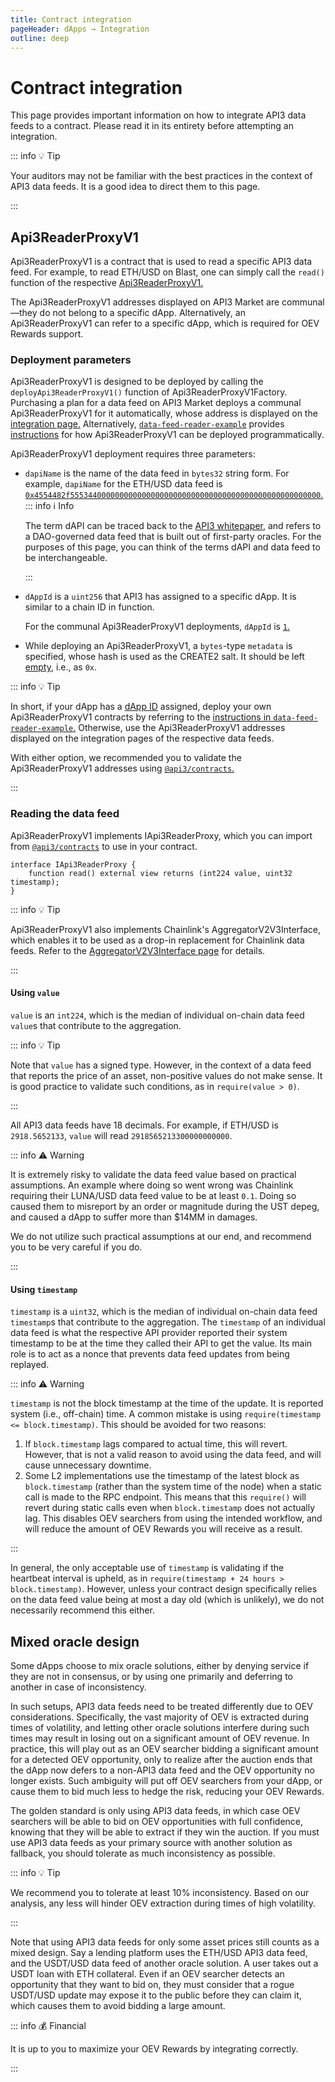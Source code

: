 ```yaml
---
title: Contract integration
pageHeader: dApps → Integration
outline: deep
---
```


<PageHeader/>

# Contract integration

This page provides important information on how to integrate API3 data feeds to a contract.
Please read it in its entirety before attempting an integration.

::: info 💡 Tip

Your auditors may not be familiar with the best practices in the context of API3 data feeds.
It is a good idea to direct them to this page.

:::

## Api3ReaderProxyV1

Api3ReaderProxyV1 is a contract that is used to read a specific API3 data feed.
For example, to read ETH/USD on Blast, one can simply call the `read()` function of the respective [Api3ReaderProxyV1.](https://blastscan.io/address/0x5b0cf2b36a65a6BB085D501B971e4c102B9Cd473#readProxyContract#F17)

The Api3ReaderProxyV1 addresses displayed on API3 Market are communal—they do not belong to a specific dApp.
Alternatively, an Api3ReaderProxyV1 can refer to a specific dApp, which is required for OEV Rewards support.

### Deployment parameters

Api3ReaderProxyV1 is designed to be deployed by calling the `deployApi3ReaderProxyV1()` function of Api3ReaderProxyV1Factory.
Purchasing a plan for a data feed on API3 Market deploys a communal Api3ReaderProxyV1 for it automatically, whose address is displayed on the [integration page.](https://market.api3.org/blast/eth-usd/integrate)
Alternatively, [`data-feed-reader-example`](https://github.com/api3dao/data-feed-reader-example) provides [instructions](https://github.com/api3dao/data-feed-reader-example/blob/main/scripts/README.md#deploying-proxy-contracts-programmatically) for how Api3ReaderProxyV1 can be deployed programmatically.

Api3ReaderProxyV1 deployment requires three parameters:

- `dapiName` is the name of the data feed in `bytes32` string form.
  For example, `dapiName` for the ETH/USD data feed is [`0x4554482f55534400000000000000000000000000000000000000000000000000`.](https://blastscan.io/address/0x5b0cf2b36a65a6BB085D501B971e4c102B9Cd473#readProxyContract#F4)
  ::: info ℹ️ Info

  The term dAPI can be traced back to the [API3 whitepaper](https://github.com/api3dao/api3-whitepaper/blob/master/api3-whitepaper.pdf), and refers to a DAO-governed data feed that is built out of first-party oracles.
  For the purposes of this page, you can think of the terms dAPI and data feed to be interchangeable.

  :::

- `dAppId` is a `uint256` that API3 has assigned to a specific dApp.
  It is similar to a chain ID in function.

  For the communal Api3ReaderProxyV1 deployments, `dAppId` is [`1`.](https://blastscan.io/address/0x5b0cf2b36a65a6BB085D501B971e4c102B9Cd473#readProxyContract#F5)

- While deploying an Api3ReaderProxyV1, a `bytes`-type `metadata` is specified, whose hash is used as the CREATE2 salt.
  It should be left [empty](https://blastscan.io/tx/0x0e98bc849985df6d5489396d66b766019c547fedfe3c3fb881276d7fb76ef26e#eventlog#17), i.e., as `0x`.

::: info 💡 Tip

In short, if your dApp has a [dApp ID](/dapps/oev-rewards/dapp-id) assigned, deploy your own Api3ReaderProxyV1 contracts by referring to the [instructions in `data-feed-reader-example`.](https://github.com/api3dao/data-feed-reader-example/blob/main/scripts/README.md#deploying-proxy-contracts-programmatically)
Otherwise, use the Api3ReaderProxyV1 addresses displayed on the integration pages of the respective data feeds.

With either option, we recommended you to validate the Api3ReaderProxyV1 addresses using [`@api3/contracts`.](/dapps/integration/api3-contracts.md)

:::

### Reading the data feed

Api3ReaderProxyV1 implements IApi3ReaderProxy, which you can import from [`@api3/contracts`](/dapps/integration/api3-contracts.md) to use in your contract.

```solidity
interface IApi3ReaderProxy {
    function read() external view returns (int224 value, uint32 timestamp);
}
```

::: info 💡 Tip

Api3ReaderProxyV1 also implements Chainlink's AggregatorV2V3Interface, which enables it to be used as a drop-in replacement for Chainlink data feeds.
Refer to the [AggregatorV2V3Interface page](/dapps/integration/aggregatorv2v3interface.md) for details.

:::

#### Using `value`

`value` is an `int224`, which is the median of individual on-chain data feed `value`s that contribute to the aggregation.

::: info 💡 Tip

Note that `value` has a signed type.
However, in the context of a data feed that reports the price of an asset, non-positive values do not make sense.
It is good practice to validate such conditions, as in `require(value > 0)`.

:::

All API3 data feeds have 18 decimals.
For example, if ETH/USD is `2918.5652133`, `value` will read `2918565213300000000000`.

::: info ⚠️ Warning

It is extremely risky to validate the data feed value based on practical assumptions.
An example where doing so went wrong was Chainlink requiring their LUNA/USD data feed value to be at least `0.1`.
Doing so caused them to misreport by an order or magnitude during the UST depeg, and caused a dApp to suffer more than $14MM in damages.

We do not utilize such practical assumptions at our end, and recommend you to be very careful if you do.

:::

#### Using `timestamp`

`timestamp` is a `uint32`, which is the median of individual on-chain data feed `timestamp`s that contribute to the aggregation.
The `timestamp` of an individual data feed is what the respective API provider reported their system timestamp to be at the time they called their API to get the value.
Its main role is to act as a nonce that prevents data feed updates from being replayed.

::: info ⚠️ Warning

`timestamp` is not the block timestamp at the time of the update.
It is reported system (i.e., off-chain) time.
A common mistake is using `require(timestamp <= block.timestamp)`.
This should be avoided for two reasons:

1. If `block.timestamp` lags compared to actual time, this will revert.
   However, that is not a valid reason to avoid using the data feed, and will cause unnecessary downtime.
2. Some L2 implementations use the timestamp of the latest block as `block.timestamp` (rather than the system time of the node) when a static call is made to the RPC endpoint.
   This means that this `require()` will revert during static calls even when `block.timestamp` does not actually lag.
   This disables OEV searchers from using the intended workflow, and will reduce the amount of OEV Rewards you will receive as a result.

:::

In general, the only acceptable use of `timestamp` is validating if the heartbeat interval is upheld, as in `require(timestamp + 24 hours > block.timestamp)`.
However, unless your contract design specifically relies on the data feed value being at most a day old (which is unlikely), we do not necessarily recommend this either.

## Mixed oracle design

Some dApps choose to mix oracle solutions, either by denying service if they are not in consensus, or by using one primarily and deferring to another in case of inconsistency.

In such setups, API3 data feeds need to be treated differently due to OEV considerations.
Specifically, the vast majority of OEV is extracted during times of volatility, and letting other oracle solutions interfere during such times may result in losing out on a significant amount of OEV revenue.
In practice, this will play out as an OEV searcher bidding a significant amount for a detected OEV opportunity, only to realize after the auction ends that the dApp now defers to a non-API3 data feed and the OEV opportunity no longer exists.
Such ambiguity will put off OEV searchers from your dApp, or cause them to bid much less to hedge the risk, reducing your OEV Rewards.

The golden standard is only using API3 data feeds, in which case OEV searchers will be able to bid on OEV opportunities with full confidence, knowing that they will be able to extract if they win the auction.
If you must use API3 data feeds as your primary source with another solution as fallback, you should tolerate as much inconsistency as possible.

::: info 💡 Tip

We recommend you to tolerate at least 10% inconsistency.
Based on our analysis, any less will hinder OEV extraction during times of high volatility.

:::

Note that using API3 data feeds for only some asset prices still counts as a mixed design.
Say a lending platform uses the ETH/USD API3 data feed, and the USDT/USD data feed of another oracle solution.
A user takes out a USDT loan with ETH collateral.
Even if an OEV searcher detects an opportunity that they want to bid on, they must consider that a rogue USDT/USD update may expose it to the public before they can claim it, which causes them to avoid bidding a large amount.

::: info 💰 Financial

It is up to you to maximize your OEV Rewards by integrating correctly.

:::

